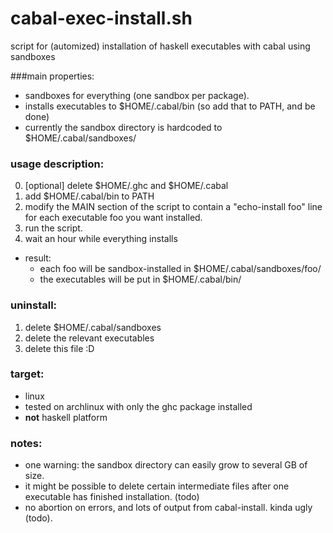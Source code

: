 cabal-exec-install.sh
==================

script for (automized) installation of haskell executables with cabal using sandboxes

###main properties:
- sandboxes for everything (one sandbox per package).
- installs executables to $HOME/.cabal/bin
  (so add that to PATH, and be done)
- currently the sandbox directory is hardcoded to $HOME/.cabal/sandboxes/

### usage description:
0. [optional] delete $HOME/.ghc and $HOME/.cabal
1. add $HOME/.cabal/bin to PATH
2. modify the MAIN section of the script to contain a "echo-install foo" line for each executable foo you want installed.
3. run the script.
4. wait an hour while everything installs

  - result:
    - each foo will be sandbox-installed in $HOME/.cabal/sandboxes/foo/
    - the executables will be put in $HOME/.cabal/bin/

### uninstall:
1. delete $HOME/.cabal/sandboxes
2. delete the relevant executables
3. delete this file :D

### target:
- linux
- tested on archlinux with only the ghc package installed
- **not** haskell platform

### notes:
- one warning: the sandbox directory can easily grow to several GB of size.
- it might be possible to delete certain intermediate files after one executable has finished installation. (todo)
- no abortion on errors, and lots of output from cabal-install. kinda ugly (todo).
